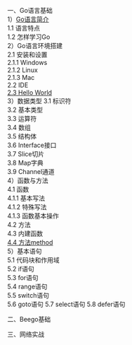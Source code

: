 一、Go语言基础<br />
	1）[Go语言简介](https://github.com/sunnygocms/gobook/blob/master/01.md)<br />
		1.1 语言特点<br />
		1.2 怎样学习Go<br />
	2）Go语言环境搭建<br />
		2.1 安装和设置 <br />
			2.1.1 Windows<br />
			2.1.2 Linux <br />
			2.1.3 Mac<br />
		2.2 IDE<br />
		[2.3 Hello World](https://github.com/sunnygocms/gobook/blob/master/go_lang_base/02.3.md)<br />
	3）数据类型
		3.1 标识符<br />
		3.2 基本类型<br />
		3.3 运算符<br />
		3.4 数组<br />
		3.5 结构体<br />
		3.6 Interface接口<br />
		3.7 Slice切片<br />
		3.8 Map字典<br />
		3.9 Channel通道<br />
	4）函数与方法<br />
		4.1 函数<br />
			4.1.1 基本写法<br />
			4.1.2 特殊写法<br />
			4.1.3 函数基本操作<br />
		4.2 方法<br />
		4.3 内建函数<br />
		[4.4 方法method](https://github.com/sunnygocms/gobook/blob/master/go_lang_base/04.4.md)<br />
	5）基本语句<br />
		5.1 代码块和作用域<br />
		5.2 if语句<br />
		5.3 for语句<br />
		5.4 range语句<br />
		5.5 switch语句<br />
		5.6 goto语句
		5.7 select语句
		5.8 defer语句
		
二、Beego基础<br />
	
三、网络实战<br />